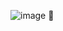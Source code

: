 ![image](https://github.com/steepsalvadorman/CalculadoraJS/assets/86312325/3a6edfd8-4e24-45a0-8a4b-a796e91ece98)
🔡
